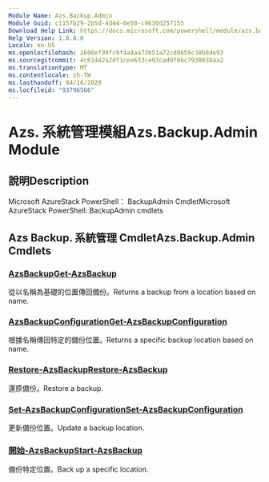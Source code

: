```yaml
---
Module Name: Azs.Backup.Admin
Module Guid: c1157b29-2b5d-4d44-8e50-c9630d257155
Download Help Link: https://docs.microsoft.com/powershell/module/azs.backup.admin
Help Version: 1.0.0.0
Locale: en-US
ms.openlocfilehash: 2606ef99fc9f4a4aa73b51a72cd8659c38b8de93
ms.sourcegitcommit: 4c61442a2df1cee633ce93cad9f6bc793803baa2
ms.translationtype: MT
ms.contentlocale: zh-TW
ms.lasthandoff: 04/16/2020
ms.locfileid: "93796566"
---
```

# <span data-ttu-id="ff268-101">Azs. 系統管理模組</span><span class="sxs-lookup"><span data-stu-id="ff268-101">Azs.Backup.Admin Module</span></span>
## <span data-ttu-id="ff268-102">說明</span><span class="sxs-lookup"><span data-stu-id="ff268-102">Description</span></span>
<span data-ttu-id="ff268-103">Microsoft AzureStack PowerShell： BackupAdmin Cmdlet</span><span class="sxs-lookup"><span data-stu-id="ff268-103">Microsoft AzureStack PowerShell: BackupAdmin cmdlets</span></span>

## <span data-ttu-id="ff268-104">Azs Backup. 系統管理 Cmdlet</span><span class="sxs-lookup"><span data-stu-id="ff268-104">Azs.Backup.Admin Cmdlets</span></span>
### [<span data-ttu-id="ff268-105">AzsBackup</span><span class="sxs-lookup"><span data-stu-id="ff268-105">Get-AzsBackup</span></span>](Get-AzsBackup.md)
<span data-ttu-id="ff268-106">從以名稱為基礎的位置傳回備份。</span><span class="sxs-lookup"><span data-stu-id="ff268-106">Returns a backup from a location based on name.</span></span>

### [<span data-ttu-id="ff268-107">AzsBackupConfiguration</span><span class="sxs-lookup"><span data-stu-id="ff268-107">Get-AzsBackupConfiguration</span></span>](Get-AzsBackupConfiguration.md)
<span data-ttu-id="ff268-108">根據名稱傳回特定的備份位置。</span><span class="sxs-lookup"><span data-stu-id="ff268-108">Returns a specific backup location based on name.</span></span>

### [<span data-ttu-id="ff268-109">Restore-AzsBackup</span><span class="sxs-lookup"><span data-stu-id="ff268-109">Restore-AzsBackup</span></span>](Restore-AzsBackup.md)
<span data-ttu-id="ff268-110">還原備份。</span><span class="sxs-lookup"><span data-stu-id="ff268-110">Restore a backup.</span></span>

### [<span data-ttu-id="ff268-111">Set-AzsBackupConfiguration</span><span class="sxs-lookup"><span data-stu-id="ff268-111">Set-AzsBackupConfiguration</span></span>](Set-AzsBackupConfiguration.md)
<span data-ttu-id="ff268-112">更新備份位置。</span><span class="sxs-lookup"><span data-stu-id="ff268-112">Update a backup location.</span></span>

### [<span data-ttu-id="ff268-113">開始-AzsBackup</span><span class="sxs-lookup"><span data-stu-id="ff268-113">Start-AzsBackup</span></span>](Start-AzsBackup.md)
<span data-ttu-id="ff268-114">備份特定位置。</span><span class="sxs-lookup"><span data-stu-id="ff268-114">Back up a specific location.</span></span>

